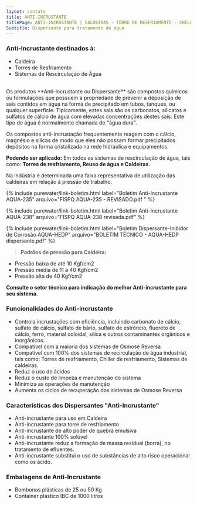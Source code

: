 ```yaml
---
layout: contato
title: ANTI-INCRUSTANTE
titlePage: ANTI-INCRUSTANTE | CALDEIRAS - TORRE DE RESFRIAMENTO - CHILLER |PUREWATER ELUENTES  
Subtitle: Dispersante para tratamento de água
---
```


### **Anti-Incrustante destinados à:**
>
- Caldeira
- Torres de Resfriamento
- Sistemas de Rescirculação de Água  
>
<br />
Os produtos **Anti-incrustante ou Dispersante** são compostos químicos ou formulações que possuem a propriedade de prevenir a deposição de sais contidos em água na forma de precipitado em tubos, tanques, ou qualquer superfície. Tipicamente, estes sais são os carbonatos, silicatos e sulfatos de cálcio de água com elevadas concentrações destes sais. Este tipo de água é normalmente chamada de "água dura".

Os compostos anti-incrustação frequentemente reagem com o cálcio, magnésio e silicas de modo que eles não possam formar precipitados depósitos na forma cristalizada na rede hidraulica e equipamentos.

**Podendo ser aplicado:** Em todos os sistemas de rescirculação de água, tais como: **Torres de resfriamento, Reuso de água e Caldeiras.**

Na indústria é determinada uma faixa representativa de utilização das caldeiras em relação á pressão de trabalho. 

>
{% include purewater/link-boletim.html 
   label="Boletim Anti-Incrustante AQUA-235" 
   arquivo="FISPQ AQUA-235 - REVISADO.pdf   " %}
>
>
{% include purewater/link-boletim.html 
   label="Boletim Anti-Incrustante AQUA-238" 
   arquivo="FISPQ AQUA-238 revisada.pdf" %}
>
 {% include purewater/link-boletim.html 
   label="Boletim Dispersante-Inibidor de Corrosão AQUA-HEDP" 
   arquivo="BOLETIM TÉCNICO - AQUA-HEDP dispersante.pdf" %}
 >

>**Padrões de pressão para Caldeira:** 
 - Pressão baixa de até 10 Kgf/cm2 
 - Pressão média de 11 a 40 Kgf/cm2
 - Pressão alta de 40 Kgf/cm2
 
**Consulte o setor técnico para indicação do melhor Anti-incrustante para seu sistema.**

### **Funcionalidades do Anti-incrustante**

- Controla incrustações com eficiência, incluindo carbonato de cálcio, sulfato de cálcio, sulfato de bário, sulfato de estrôncio, fluoreto de cálcio, ferro, material coloidal, sílica e outros contaminantes orgânicos e inorgânicos.
- Compatível com a maioria dos sistemas de Osmose Reversa
- Compatível com 100% dos sistemas de recirculação de água industrial, tais como: Torres de resfriamento, Chiller de resfriamento, Sistemas de caldeiras.
- Reduz o uso de ácidos 
- Reduz o custo de limpeza e manutenção do sistema 
- Minimiza as operações de manutenção 
- Aumenta os ciclos de recuperação dos sistemas de Osmose Reversa


### **Características dos Dispersantes "Anti-Incrustante"**

- Anti-incrustante para uso em Caldeira
- Anti-incrustante para torre de resfriamento
- Anti-incrustante de alto poder de quebra emulsiva
- Anti-incrustante 100% solúvel
- Anti-incrustante reduz a formação de massa residual (borra), no tratamento de efluentes.
- Anti-incrustante substitui o uso de substâncias de alto risco operacional como os ácido.

### **Embalagens de Anti-Incrustante**

- Bombonas plásticas de 25 ou 50 Kg
- Container plástico IBC de 1000 litros



